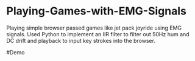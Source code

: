 # Playing-Games-with-EMG-Signals

Playing simple browser passed games like jet pack joyride using EMG signals. Used Python to implement an IIR filter to filter out 50Hz hum and DC drift and playback to input key strokes into the browser.

#Demo


